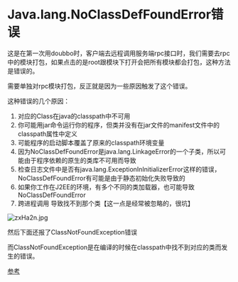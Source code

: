 # Java.lang.NoClassDefFoundError错误

这是在第一次用doubbo时，客户端去远程调用服务端rpc接口时，我们需要去rpc中的模块打包，如果点击的是root跟模块下打开会把所有模块都会打包，这种方法是错误的。

需要单独对rpc模块打包，反正就是因为一些原因触发了这个错误。

这种错误的几个原因：

1. 对应的Class在java的classpath中不可用
2. 你可能用jar命令运行你的程序，但类并没有在jar文件的manifest文件中的classpath属性中定义
3. 可能程序的启动脚本覆盖了原来的classpath环境变量
4. 因为NoClassDefFoundError是java.lang.LinkageError的一个子类，所以可能由于程序依赖的原生的类库不可用而导致
5. 检查日志文件中是否有java.lang.ExceptionInInitializerError这样的错误，NoClassDefFoundError有可能是由于静态初始化失败导致的
6. 如果你工作在J2EE的环境，有多个不同的类加载器，也可能导致NoClassDefFoundError
7. 跨进程调用  导致找不到那个类【这一点是经常被忽略的，很坑】

![zxHa2n.jpg](https://s1.ax1x.com/2022/12/26/zxHa2n.jpg)


然后下面还报了ClassNotFoundException错误

而ClassNotFoundException是在编译的时候在classpath中找不到对应的类而发生的错误。


[参考](https://cloud.tencent.com/developer/article/1459447)